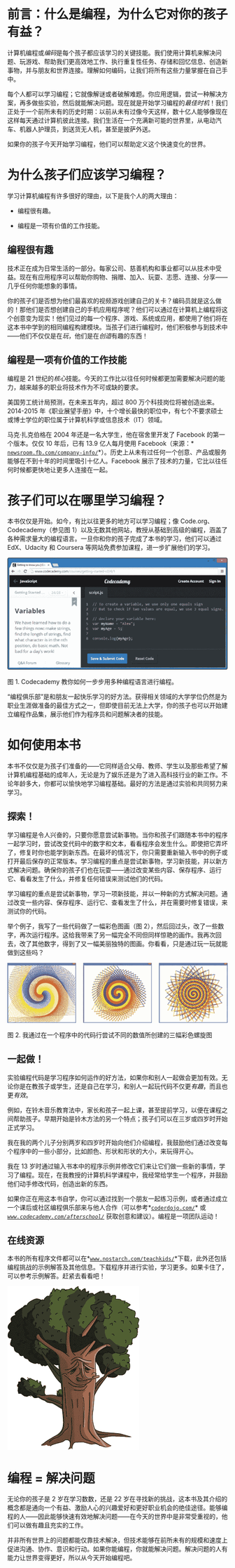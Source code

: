 # 前言：什么是编程，为什么它对你的孩子有益？

计算机编程或*编码*是每个孩子都应该学习的关键技能。我们使用计算机来解决问题、玩游戏、帮助我们更高效地工作、执行重复性任务、存储和回忆信息、创造新事物，并与朋友和世界连接。理解如何编码，让我们将所有这些力量掌握在自己手中。

每个人都可以学习编程；它就像解谜或者破解难题。你应用逻辑，尝试一种解决方案，再多做些实验，然后就能解决问题。现在就是开始学习编程的*最佳时机*！我们正处于一个前所未有的历史时期：以前从未有过像今天这样，数十亿人能够像现在这样每天通过计算机彼此连接。我们生活在一个充满新可能的世界里，从电动汽车、机器人护理员，到送货无人机，甚至是披萨外送。

如果你的孩子今天开始学习编程，他们可以帮助定义这个快速变化的世界。

# 为什么孩子们应该学习编程？

学习计算机编程有许多很好的理由，以下是我个人的两大理由：

+   编程很有趣。

+   编程是一项有价值的工作技能。

## 编程很有趣

技术正在成为日常生活的一部分。每家公司、慈善机构和事业都可以从技术中受益。现在有应用程序可以帮助你购物、捐赠、加入、玩耍、志愿、连接、分享——几乎任何你能想象的事情。

你的孩子们是否想为他们最喜欢的视频游戏创建自己的关卡？编码员就是这么做的！那他们是否想创建自己的手机应用程序呢？他们可以通过在计算机上编程将这个创意变为现实！他们见过的每一个程序、游戏、系统或应用，都使用了他们将在这本书中学到的相同编程构建模块。当孩子们进行编程时，他们积极参与到技术中——他们不仅仅是在*玩*，他们是在*创造*有趣的东西！

## 编程是一项有价值的工作技能

编程是 21 世纪的*核心*技能。今天的工作比以往任何时候都更加需要解决问题的能力，越来越多的职业将技术作为不可或缺的要求。

美国劳工统计局预测，在未来五年内，超过 800 万个科技岗位将被创造出来。2014-2015 年《职业展望手册》中，十个增长最快的职位中，有七个不要求硕士或博士学位的职位属于计算机科学或信息技术（IT）领域。

马克·扎克伯格在 2004 年还是一名大学生，他在宿舍里开发了 Facebook 的第一个版本。仅仅 10 年后，已有 13.9 亿人每月使用 Facebook（来源：* [`newsroom.fb.com/company-info/`](http://newsroom.fb.com/company-info/)*）。历史上从未有过任何一个创意、产品或服务能够在不到十年的时间里吸引十亿人。Facebook 展示了技术的力量，它比以往任何时候都更快地让更多人连接在一起。

# 孩子们可以在哪里学习编程？

本书仅仅是开始。如今，有比以往更多的地方可以学习编程；像 Code.org、Codecademy（参见图 1）以及无数其他网站，教授从基础到高级的编程，涵盖了各种需求量大的编程语言。一旦你和你的孩子完成了本书的学习，他们可以通过 EdX、Udacity 和 Coursera 等网站免费参加课程，进一步扩展他们的学习。

![Codecademy 教你如何一步步用多种编程语言进行编程。](img/httpatomoreillycomsourcenostarchimages2188673.png.jpg)

图 1. Codecademy 教你如何一步步用多种编程语言进行编程。

“编程俱乐部”是和朋友一起快乐学习的好方法。获得相关领域的大学学位仍然是为职业生涯做准备的最佳方式之一，但即使目前无法上大学，你的孩子也可以开始建立编程作品集，展示他们作为程序员和问题解决者的技能。

# 如何使用本书

本书不仅仅是为孩子们准备的——它同样适合父母、教师、学生以及那些希望了解计算机编程基础的成年人，无论是为了娱乐还是为了进入高科技行业的新工作。不论年龄多大，你都可以愉快地学习编程基础。最好的方法是通过实验和共同努力来学习。

## 探索！

学习编程是令人兴奋的，只要你愿意尝试新事物。当你和孩子们跟随本书中的程序一起学习时，尝试改变代码中的数字和文本，看看程序会发生什么。即使把它弄坏了，修复时你也能学到新东西。在最坏的情况下，你只需要重新输入书中的例子或打开最后保存的正常版本。学习编程的重点是尝试新事物，学习新技能，并以新方式解决问题。确保你的孩子们也在玩耍——通过改变某些内容、保存程序、运行它、看看发生了什么，并修复任何错误来测试他们的代码。

学习编程的重点是尝试新事物，学习一项新技能，并以一种新的方式解决问题。通过改变一些内容、保存程序、运行它、查看发生了什么，并在需要时修复错误，来测试你的代码。

举个例子，我写了一些代码做了一幅彩色图画（图 2），然后回过头，改了一些数字，再次运行程序。这给我带来了另一幅完全不同但同样惊艳的画作。我再次回去，改了其他数字，得到了又一幅美丽独特的图画。你看看，只是通过玩一玩就能做到这些吗？

![我通过在一个程序中的代码行尝试不同的数值所创建的三幅彩色螺旋图](img/httpatomoreillycomsourcenostarchimages2188677.png.jpg)

图 2. 我通过在一个程序中的代码行尝试不同的数值所创建的三幅彩色螺旋图

## 一起做！

实验编程代码是学习程序如何运作的好方法，如果你和别人一起做会更加有效。无论你是在教孩子或学生，还是自己在学习，和别人一起玩代码不仅更*有趣*，而且也更*有效*。

例如，在铃木音乐教育法中，家长和孩子一起上课，甚至提前学习，以便在课程之间帮助孩子。早期开始是铃木方法的另一个特点；孩子们可以在三岁或四岁时开始正式学习。

我在我的两个儿子分别两岁和四岁时开始向他们介绍编程，我鼓励他们通过改变每个程序中的一些小部分，比如颜色、形状和形状的大小，来玩得开心。

我在 13 岁时通过输入书本中的程序示例并修改它们来让它们做一些新的事情，学习了编程。现在，在我教授的计算机科学课程中，我经常给学生一个程序，并鼓励他们动手修改代码，创造出新的东西。

如果你正在用这本书自学，你可以通过找到一个朋友一起练习示例，或者通过成立一个课后或社区编程俱乐部来与他人合作（可以参考*[`coderdojo.com/`](http://coderdojo.com/)* 或 *[`www.codecademy.com/afterschool/`](http://www.codecademy.com/afterschool/)* 获取创意和建议）。编程是一项团队运动！

## 在线资源

本书的所有程序文件都可以在*[`www.nostarch.com/teachkids/`](http://www.nostarch.com/teachkids/)*下载，此外还包括编程挑战的示例解答及其他信息。下载程序并进行实验，学习更多。如果卡住了，可以参考示例解答。赶紧去看看吧！

![没有标题的图片](img/httpatomoreillycomsourcenostarchimages2188682.png.jpg)

# 编程 = 解决问题

无论你的孩子是 2 岁在学习数数，还是 22 岁在寻找新的挑战，这本书及其介绍的概念都是通向一个有益、激励人心的兴趣爱好和更好职业机会的绝佳途径。能够编程的人——因此能够快速有效地解决问题——在今天的世界中是非常受重视的，他们可以做有趣且充实的工作。

并非所有世界上的问题都能仅靠技术解决，但技术能够在前所未有的规模和速度上促进沟通、协作、意识和行动。如果你能编程，你就能解决问题。解决问题的人有能力让世界变得更好，所以从今天开始编程吧。
